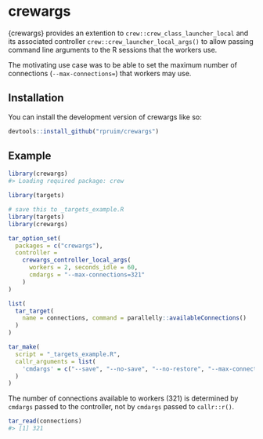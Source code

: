 
<!-- README.md is generated from README.Rmd. Please edit that file -->

# crewargs

<!-- badges: start -->
<!-- badges: end -->

{crewargs} provides an extention to `crew::crew_class_launcher_local`
and its associated controller `crew::crew_launcher_local_args()` to
allow passing command line arguments to the R sessions that the workers
use.

The motivating use case was to be able to set the maximum number of
connections (`--max-connections=`) that workers may use.

## Installation

You can install the development version of crewargs like so:

``` r
devtools::install_github("rpruim/crewargs")
```

## Example

``` r
library(crewargs)
#> Loading required package: crew
```

``` r
library(targets)
```

``` r
# save this to _targets_example.R
library(targets)
library(crewargs)

tar_option_set(
  packages = c("crewargs"), 
  controller = 
    crewargs_controller_local_args(
      workers = 2, seconds_idle = 60, 
      cmdargs = "--max-connections=321"
    )
)

list(
  tar_target(
    name = connections, command = parallelly::availableConnections()
  )
)
```

``` r
tar_make(
  script = "_targets_example.R",
  callr_arguments = list(
    'cmdargs' = c("--save", "--no-save", "--no-restore", "--max-connections=400")
  )
)
```

The number of connections available to workers (321) is determined by
`cmdargs` passed to the controller, not by `cmdargs` passed to
`callr::r()`.

``` r
tar_read(connections)
#> [1] 321
```
